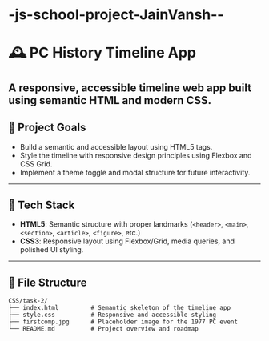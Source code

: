 # -js-school-project-JainVansh--
# 🕰️ PC History Timeline App

A responsive, accessible timeline web app built using semantic HTML and modern CSS.
---

## 📌 Project Goals

- Build a semantic and accessible layout using HTML5 tags.
- Style the timeline with responsive design principles using Flexbox and CSS Grid.
- Implement a theme toggle and modal structure for future interactivity.

---

## 🧱 Tech Stack

- **HTML5**: Semantic structure with proper landmarks (`<header>`, `<main>`, `<section>`, `<article>`, `<figure>`, etc.)
- **CSS3**: Responsive layout using Flexbox/Grid, media queries, and polished UI styling.
---
## 📁 File Structure

```plaintext
CSS/task-2/
├── index.html         # Semantic skeleton of the timeline app
├── style.css          # Responsive and accessible styling
├── firstcomp.jpg      # Placeholder image for the 1977 PC event
└── README.md          # Project overview and roadmap

